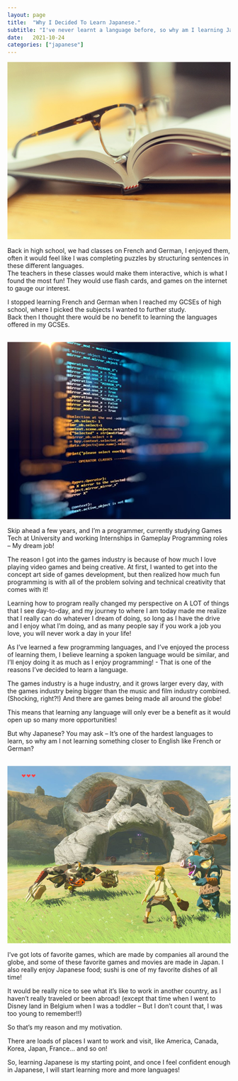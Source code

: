 ```yaml
---
layout: page
title:  "Why I Decided To Learn Japanese."
subtitle: "I've never learnt a language before, so why am I learning Japanese?"
date:   2021-10-24
categories: ["japanese"]
---
```


<img src="/assets/img/posts/why-i-decided-to-learn-japanese/bookandglasses.jpg" style="object-fit: cover; height: 400px; width: 100%; object-position: 0 50%">
<p>Back in high school, we had classes on French and German, I enjoyed them, often it would feel like I was completing puzzles by structuring sentences in these different languages. <br />The teachers in these classes would make them interactive, which is what I found the most fun! They would use flash cards, and games on the internet to gauge our interest.</p>
<p>I stopped learning French and German when I reached my GCSEs of high school, where I picked the subjects I wanted to further study. <br />Back then I thought there would be no benefit to learning the languages offered in my GCSEs.</p>
<br />
<img src="/assets/img/posts/why-i-decided-to-learn-japanese/programming.jpg" style="object-fit: cover; height: 400px; width: 100%; object-position: 0 50%">
<p>Skip ahead a few years, and I&rsquo;m a programmer, currently studying Games Tech at University and working Internships in Gameplay Programming roles &ndash; My dream job!</p>
<p>The reason I got into the games industry is because of how much I love playing video games and being creative. At first, I wanted to get into the concept art side of games development, but then realized how much fun programming is with all of the problem solving and technical creativity that comes with it!</p>
<p>Learning how to program really changed my perspective on A LOT of things that I see day-to-day, and my journey to where I am today made me realize that I really can do whatever I dream of doing, so long as I have the drive and I enjoy what I&rsquo;m doing, and as many people say if you work a job you love, you will never work a day in your life!</p>
<p>As I&rsquo;ve learned a few programming languages, and I&rsquo;ve enjoyed the process of learning them, I believe learning a spoken language would be similar, and I&rsquo;ll enjoy doing it as much as I enjoy programming! - That is one of the reasons I&rsquo;ve decided to learn a language.</p>
<p>The games industry is a huge industry, and it grows larger every day, with the games industry being bigger than the music and film industry combined. (Shocking, right?!) And there are games being made all around the globe!</p>
<p>This means that learning any language will only ever be a benefit as it would open up so many more opportunities!</p>
<p>But why Japanese? You may ask &ndash; It&rsquo;s one of the hardest languages to learn, so why am I not learning something closer to English like French or German?</p>
<br />
<img src="/assets/img/posts/why-i-decided-to-learn-japanese/botw.jpg" style="object-fit: cover; height: 400px; width: 100%; object-position: 0 50%">
<p>I&rsquo;ve got lots of favorite games, which are made by companies all around the globe, and some of these favorite games and movies are made in Japan. I also really enjoy Japanese food; sushi is one of my favorite dishes of all time!</p>
<p>It would be really nice to see what it&rsquo;s like to work in another country, as I haven&rsquo;t really traveled or been abroad! (except that time when I went to Disney land in Belgium when I was a toddler &ndash; But I don&rsquo;t count that, I was too young to remember!!)</p>
<p>So that&rsquo;s my reason and my motivation.</p>
<p>There are loads of places I want to work and visit, like America, Canada, Korea, Japan, France&hellip; and so on!</p>
<p>So, learning Japanese is my starting point, and once I feel confident enough in Japanese, I will start learning more and more languages!</p>
